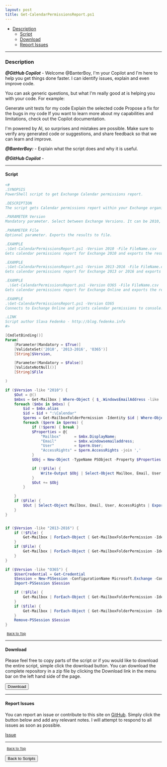 ```yaml
---
layout: post
title: Get-CalendarPermissionsReport.ps1
---
```


- [Description](#description)
  - [Script](#script)
  - [Download](#download)
  - [Report Issues](#report-issues)

---

### Description

**_@GitHub Copilot_** - Welcome @BanterBoy, I'm your Copilot and I'm here to help you get things done faster. I can identify issues, explain and even improve code.

You can ask generic questions, but what I'm really good at is helping you with your code. For example:

Generate unit tests for my code
Explain the selected code
Propose a fix for the bugs in my code
If you want to learn more about my capabilities and limitations, check out the Copilot documentation.

I'm powered by AI, so surprises and mistakes are possible. Make sure to verify any generated code or suggestions, and share feedback so that we can learn and improve.

**_@BanterBoy:_** - Explain what the script does and why it is useful.

**_@GitHub Copilot_** -

---

#### Script

```powershell
<#
.SYNOPSIS
PowerShell script to get Exchange Calendar permissions report.

.DESCRIPTION
The script gets Calendar permissions report within your Exchange organization. It also can get a report from Office 365.

.PARAMETER Version
Mandatory parameter. Select between Exchange Versions. It can be 2010, 2013-2016 or O365.

.PARAMETER File
Optional parameter. Exports the results to file.

.EXAMPLE
.\Get-CalendarPermissionsReport.ps1 -Version 2010 -File FileName.csv
Gets calendar permissions report for Exchange 2010 and exports the results to FileName.csv file.

.EXAMPLE
.\Get-CalendarPermissionsReport.ps1 -Version 2013-2016 -File FileName.csv
Gets calendar permissions report for Exchange 2013 or 2016 and exports the results to FileName.csv file.

.EXAMPLE
 .\Get-CalendarPermissionsReport.ps1 -Version O365 -File FileName.csv
Gets calendar permissions report for Exchange Online and exports the results to FileName.csv file. It will ask an Office 365 admin credentials.

.EXAMPLE
.\Get-CalendarPermissionsReport.ps1 -Version O365
Connects to Exchange Online and prints calendar permissions to console.

.LINK
Script author Slava Fedenko - http://blog.fedenko.info
#>

[CmdletBinding()]
Param(
    [Parameter(Mandatory = $True)]
    [ValidateSet('2010', '2013-2016', 'O365')]
    [String]$Version,

    [Parameter(Mandatory = $False)]
    [ValidateNotNull()]
    [String]$File

)

if ($Version -like "2010") {
    $Out = @()
    $mbxs = Get-Mailbox | Where-Object { $_.WindowsEmailAddress -like '*pepcoservices*' }
    foreach ($mbx in $mbxs) {
        $id = $mbx.alias
        $id = $id + ":\Calendar"
        $perms = Get-MailboxFolderPermission -Identity $id | Where-Object { $_.User -notlike "Anonymous" -and $_.User -notlike "Default" }
        foreach ($perm in $perms) {
            if (!$perm) { break }
            $Properties = @{
                "Mailbox"      = $mbx.DisplayName;
                "Email"        = $mbx.windowsemailaddress;
                "User"         = $perm.User;
                "AccessRights" = $perm.AccessRights -join ','
            }
            $Obj = New-Object -TypeName PSObject -Property $Properties

            if (!$File) {
                Write-Output $Obj | Select-Object Mailbox, Email, User, AccessRights
            }
            $Out += $Obj
        }

    }
    if ($File) {
        $Out | Select-Object Mailbox, Email, User, AccessRights | Export-Csv -NoTypeInformation $File
    }
}


if ($Version -like "2013-2016") {
    if (!$File) {
        Get-Mailbox | ForEach-Object { Get-MailboxFolderPermission -Identity "$($_.alias):\Calendar" | Where-Object { $_.User -notlike "Anonymous" -and $_.User -notlike "Default" } } | Select-Object Identity, User, @{name = 'AccessRights'; expression = { $_.AccessRights -join ',' } }
    }
    if ($File) {
        Get-Mailbox | ForEach-Object { Get-MailboxFolderPermission -Identity "$($_.alias):\Calendar" | Where-Object { $_.User -notlike "Anonymous" -and $_.User -notlike "Default" } } | Select-Object Identity, User, @{name = 'AccessRights'; expression = { $_.AccessRights -join ',' } } | Export-Csv -NoTypeInformation $File
    }
}

if ($Version -like "O365") {
    $UserCredential = Get-Credential
    $Session = New-PSSession -ConfigurationName Microsoft.Exchange -ConnectionUri https://outlook.office365.com/powershell-liveid/ -Credential $UserCredential -Authentication Basic -AllowRedirection
    Import-PSSession $Session

    if (!$File) {
        Get-Mailbox | ForEach-Object { Get-MailboxFolderPermission -Identity "$($_.alias):\Calendar" | Where-Object { $_.User -notlike "Anonymous" -and $_.User -notlike "Default" } } | Select-Object Identity, User, @{name = 'AccessRights'; expression = { $_.AccessRights -join ',' } }
    }
    if ($file) {
        Get-Mailbox | ForEach-Object { Get-MailboxFolderPermission -Identity "$($_.alias):\Calendar" | Where-Object { $_.User -notlike "Anonymous" -and $_.User -notlike "Default" } } | Select-Object Identity, User, @{name = 'AccessRights'; expression = { $_.AccessRights -join ',' } } | Export-Csv -NoTypeInformation $File
    }
    Remove-PSSession $Session
}
```

<span style="font-size:11px;"><a href="#"><i class="fas fa-caret-up" aria-hidden="true" style="color: white; margin-right:5px;"></i>Back to Top</a></span>

---

#### Download

Please feel free to copy parts of the script or if you would like to download the entire script, simple click the download button. You can download the complete repository in a zip file by clicking the Download link in the menu bar on the left hand side of the page.

<button class="btn" type="submit" onclick="window.open('/PowerShell/scripts/activeDirectory/Get-CalendarPermissionsReport.ps1')">
    <i class="fa fa-cloud-download-alt">
    </i>
        Download
</button>

---

#### Report Issues

You can report an issue or contribute to this site on <a href="https://github.com/BanterBoy/scripts-blog/issues">GitHub</a>. Simply click the button below and add any relevant notes. I will attempt to respond to all issues as soon as possible.

<!-- Place this tag where you want the button to render. -->

<a class="github-button" href="https://github.com/BanterBoy/scripts-blog/issues/new?title=Get-CalendarPermissionsReport.ps1&body=There is a problem with this function. Please find details below." data-show-count="true" aria-label="Issue BanterBoy/scripts-blog on GitHub">Issue</a>

---

<span style="font-size:11px;"><a href="#"><i class="fas fa-caret-up" aria-hidden="true" style="color: white; margin-right:5px;"></i>Back to Top</a></span>

<a href="/menu/_pages/scripts.html">
    <button class="btn">
        <i class='fas fa-reply'>
        </i>
            Back to Scripts
    </button>
</a>

[1]: http://ecotrust-canada.github.io/markdown-toc
[2]: https://github.com/googlearchive/code-prettify
